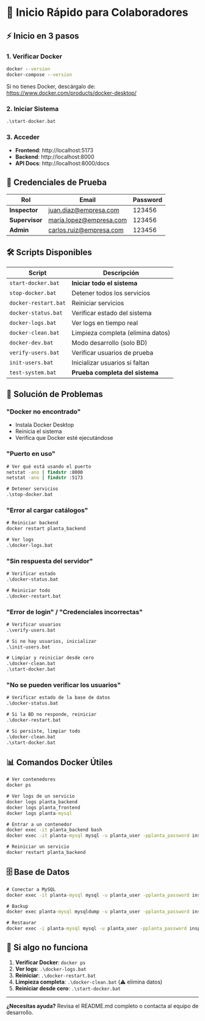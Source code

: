 # 🚀 Inicio Rápido para Colaboradores

## ⚡ Inicio en 3 pasos

### 1. Verificar Docker
```cmd
docker --version
docker-compose --version
```
Si no tienes Docker, descárgalo de: https://www.docker.com/products/docker-desktop/

### 2. Iniciar Sistema
```cmd
.\start-docker.bat
```

### 3. Acceder
- **Frontend**: http://localhost:5173
- **Backend**: http://localhost:8000
- **API Docs**: http://localhost:8000/docs

## 🔑 Credenciales de Prueba

| Rol | Email | Password |
|-----|-------|----------|
| **Inspector** | juan.diaz@empresa.com | 123456 |
| **Supervisor** | maria.lopez@empresa.com | 123456 |
| **Admin** | carlos.ruiz@empresa.com | 123456 |

## 🛠️ Scripts Disponibles

| Script | Descripción |
|--------|-------------|
| `start-docker.bat` | **Iniciar todo el sistema** |
| `stop-docker.bat` | Detener todos los servicios |
| `docker-restart.bat` | Reiniciar servicios |
| `docker-status.bat` | Verificar estado del sistema |
| `docker-logs.bat` | Ver logs en tiempo real |
| `docker-clean.bat` | Limpieza completa (elimina datos) |
| `docker-dev.bat` | Modo desarrollo (solo BD) |
| `verify-users.bat` | Verificar usuarios de prueba |
| `init-users.bat` | Inicializar usuarios si faltan |
| `test-system.bat` | **Prueba completa del sistema** |

## 🔧 Solución de Problemas

### "Docker no encontrado"
- Instala Docker Desktop
- Reinicia el sistema
- Verifica que Docker esté ejecutándose

### "Puerto en uso"
```cmd
# Ver qué está usando el puerto
netstat -ano | findstr :8000
netstat -ano | findstr :5173

# Detener servicios
.\stop-docker.bat
```

### "Error al cargar catálogos"
```cmd
# Reiniciar backend
docker restart planta_backend

# Ver logs
.\docker-logs.bat
```

### "Sin respuesta del servidor"
```cmd
# Verificar estado
.\docker-status.bat

# Reiniciar todo
.\docker-restart.bat
```

### "Error de login" / "Credenciales incorrectas"
```cmd
# Verificar usuarios
.\verify-users.bat

# Si no hay usuarios, inicializar
.\init-users.bat

# Limpiar y reiniciar desde cero
.\docker-clean.bat
.\start-docker.bat
```

### "No se pueden verificar los usuarios"
```cmd
# Verificar estado de la base de datos
.\docker-status.bat

# Si la BD no responde, reiniciar
.\docker-restart.bat

# Si persiste, limpiar todo
.\docker-clean.bat
.\start-docker.bat
```

## 📊 Comandos Docker Útiles

```cmd
# Ver contenedores
docker ps

# Ver logs de un servicio
docker logs planta_backend
docker logs planta_frontend
docker logs planta-mysql

# Entrar a un contenedor
docker exec -it planta_backend bash
docker exec -it planta-mysql mysql -u planta_user -pplanta_password inspeccioncontenedor

# Reiniciar un servicio
docker restart planta_backend
```

## 🗄️ Base de Datos

```cmd
# Conectar a MySQL
docker exec -it planta-mysql mysql -u planta_user -pplanta_password inspeccioncontenedor

# Backup
docker exec planta-mysql mysqldump -u planta_user -pplanta_password inspeccioncontenedor > backup.sql

# Restaurar
docker exec -i planta-mysql mysql -u planta_user -pplanta_password inspeccioncontenedor < backup.sql
```

## 🚨 Si algo no funciona

1. **Verificar Docker**: `docker ps`
2. **Ver logs**: `.\docker-logs.bat`
3. **Reiniciar**: `.\docker-restart.bat`
4. **Limpieza completa**: `.\docker-clean.bat` (⚠️ elimina datos)
5. **Reiniciar desde cero**: `.\start-docker.bat`

---

**¿Necesitas ayuda?** Revisa el README.md completo o contacta al equipo de desarrollo.
